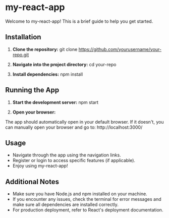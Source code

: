 # my-react-app

Welcome to my-react-app! This is a brief guide to help you get started.

## Installation

1. **Clone the repository:**
   git clone https://github.com/yourusername/your-repo.git

2. **Navigate into the project directory:**
   cd your-repo

3. **Install dependencies:**
   npm install

## Running the App

1. **Start the development server:**
   npm start

2. **Open your browser:**

The app should automatically open in your default browser. If it doesn't, you can manually open your browser and go to:
http://localhost:3000/

## Usage

- Navigate through the app using the navigation links.
- Register or login to access specific features (if applicable).
- Enjoy using my-react-app!

## Additional Notes

- Make sure you have Node.js and npm installed on your machine.
- If you encounter any issues, check the terminal for error messages and make sure all dependencies are installed correctly.
- For production deployment, refer to React's deployment documentation.
